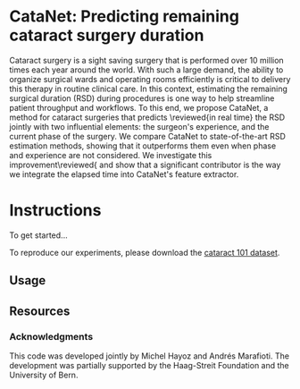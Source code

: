 # CataNet: Predicting remaining cataract surgery duration

Cataract surgery is a sight saving surgery that is performed over 10 million times each year around the world. With such a large demand, the ability to organize surgical wards and operating rooms efficiently is critical to delivery this therapy in routine clinical care. In this context, estimating the remaining surgical duration (RSD) during procedures is one way to help streamline patient throughput and workflows. To this end, we propose CataNet, a method for cataract surgeries that predicts \reviewed{in real time} the RSD jointly with two influential elements: the surgeon's experience, and the current phase of the surgery. We compare CataNet to state-of-the-art RSD estimation methods, showing that it outperforms them even when phase and experience are not considered. We investigate this improvement\reviewed{ and show that a significant contributor is the way we integrate the elapsed time into CataNet's feature extractor.

# Instructions
To get started...

To reproduce our experiments, please download the [cataract 101 dataset](http://ftp.itec.aau.at/datasets/ovid/cat-101/).

## Usage



## Resources


### Acknowledgments

This code was developed jointly by Michel Hayoz and Andrés Marafioti. The development was partially supported by the Haag-Streit Foundation and the University of Bern.
